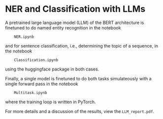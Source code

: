 # NER and Classification with LLMs

A pretrained large language model (LLM) of the BERT architecture is finetuned to do named entity recognition in the notebook 
```
    NER.ipynb    
```
and for sentence classification, i.e., determining the topic of a sequence, in the notebook 
```
    Classification.ipynb
```
using the huggingface package in both cases.

Finally, a single model is finetuned to do both tasks simulateously with a single forward pass in the notebook
```
    Multitask.ipynb
```
where the training loop is written in PyTorch. 

For more details and a discussion of the results, view the `LLM_report.pdf`.

